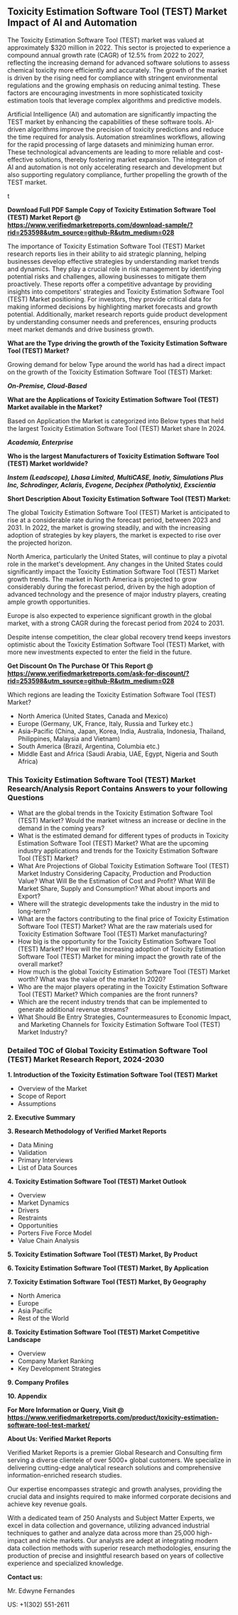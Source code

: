 <h2>Toxicity Estimation Software Tool (TEST) Market Impact of AI and Automation</h2><p>The Toxicity Estimation Software Tool (TEST) market was valued at approximately $320 million in 2022. This sector is projected to experience a compound annual growth rate (CAGR) of 12.5% from 2022 to 2027, reflecting the increasing demand for advanced software solutions to assess chemical toxicity more efficiently and accurately. The growth of the market is driven by the rising need for compliance with stringent environmental regulations and the growing emphasis on reducing animal testing. These factors are encouraging investments in more sophisticated toxicity estimation tools that leverage complex algorithms and predictive models.</p><p>Artificial Intelligence (AI) and automation are significantly impacting the TEST market by enhancing the capabilities of these software tools. AI-driven algorithms improve the precision of toxicity predictions and reduce the time required for analysis. Automation streamlines workflows, allowing for the rapid processing of large datasets and minimizing human error. These technological advancements are leading to more reliable and cost-effective solutions, thereby fostering market expansion. The integration of AI and automation is not only accelerating research and development but also supporting regulatory compliance, further propelling the growth of the TEST market.</p>t</p><p id="" class=""><strong>Download Full PDF Sample Copy of Toxicity Estimation Software Tool (TEST) Market Report @ <a href="https://www.verifiedmarketreports.com/download-sample/?rid=253598&utm_source=github-R&utm_medium=028" target="_blank">https://www.verifiedmarketreports.com/download-sample/?rid=253598&utm_source=github-R&utm_medium=028</a></strong></p><p>The importance of&nbsp;Toxicity Estimation Software Tool (TEST) Market research reports lies in their ability to aid strategic planning, helping businesses develop effective strategies by understanding market trends and dynamics. They play a crucial role in risk management by identifying potential risks and challenges, allowing businesses to mitigate them proactively. These reports offer a competitive advantage by providing insights into competitors' strategies and Toxicity Estimation Software Tool (TEST) Market positioning. For investors, they provide critical data for making informed decisions by highlighting market forecasts and growth potential. Additionally, market research reports guide product development by understanding consumer needs and preferences, ensuring products meet market demands and drive business growth.</p><p><strong>What are the&nbsp;Type driving the growth of the Toxicity Estimation Software Tool (TEST) Market?</strong></p><p id="" class="">Growing demand for below Type around the world has had a direct impact on the growth of the Toxicity Estimation Software Tool (TEST) Market:</p><em><strong>On-Premise, Cloud-Based</strong></em></p><strong>What are the&nbsp;Applications&nbsp;of Toxicity Estimation Software Tool (TEST) Market available in the Market?</strong></p><p id="" class="">Based on Application the Market is categorized into Below types that held the largest Toxicity Estimation Software Tool (TEST) Market share In 2024.</p><em><strong>Academia, Enterprise</strong></em></p><strong>Who is the largest Manufacturers of Toxicity Estimation Software Tool (TEST) Market worldwide?</strong></p><p><em><strong>Instem (Leadscope), Lhasa Limited, MultiCASE, Inotiv, Simulations Plus Inc, Schrodinger, Aclaris, Evogene, Deciphex (Patholytix), Exscientia</strong></em></p><p id="" class=""><strong>Short Description About Toxicity Estimation Software Tool (TEST) Market:</strong></p><p>The global Toxicity Estimation Software Tool (TEST) Market is anticipated to rise at a considerable rate during the forecast period, between 2023 and 2031. In 2022, the market is growing steadily, and with the increasing adoption of strategies by key players, the market is expected to rise over the projected horizon.</p><p>North America, particularly the United States, will continue to play a pivotal role in the market's development. Any changes in the United States could significantly impact the Toxicity Estimation Software Tool (TEST) Market growth trends. The market in North America is projected to grow considerably during the forecast period, driven by the high adoption of advanced technology and the presence of major industry players, creating ample growth opportunities.</p><p>Europe is also expected to experience significant growth in the global market, with a strong CAGR during the forecast period from 2024 to 2031.</p><p>Despite intense competition, the clear global recovery trend keeps investors optimistic about the Toxicity Estimation Software Tool (TEST) Market, with more new investments expected to enter the field in the future.</p><p id="" class=""><strong>Get Discount On The Purchase Of This Report @ <a href="https://www.verifiedmarketreports.com/ask-for-discount/?rid=253598&utm_source=github-R&utm_medium=028" target="_blank">https://www.verifiedmarketreports.com/ask-for-discount/?rid=253598&utm_source=github-R&utm_medium=028</a></strong></p>Which regions are leading the Toxicity Estimation Software Tool (TEST) Market?</p><ul><li>North America (United States, Canada and Mexico)</li><li>Europe (Germany, UK, France, Italy, Russia and Turkey etc.)</li><li>Asia-Pacific (China, Japan, Korea, India, Australia, Indonesia, Thailand, Philippines, Malaysia and Vietnam)</li><li>South America (Brazil, Argentina, Columbia etc.)</li><li>Middle East and Africa (Saudi Arabia, UAE, Egypt, Nigeria and South Africa)</li></ul><h3 id="" class="">This Toxicity Estimation Software Tool (TEST) Market Research/Analysis Report Contains Answers to your following Questions</h3><ul><li>What are the global trends in the Toxicity Estimation Software Tool (TEST) Market? Would the market witness an increase or decline in the demand in the coming years?</li><li>What is the estimated demand for different types of products in Toxicity Estimation Software Tool (TEST) Market? What are the upcoming industry applications and trends for the Toxicity Estimation Software Tool (TEST) Market?</li><li>What Are Projections of Global Toxicity Estimation Software Tool (TEST) Market Industry Considering Capacity, Production and Production Value? What Will Be the Estimation of Cost and Profit? What Will Be Market Share, Supply and Consumption? What about imports and Export?</li><li>Where will the strategic developments take the industry in the mid to long-term?</li><li>What are the factors contributing to the final price of Toxicity Estimation Software Tool (TEST) Market? What are the raw materials used for Toxicity Estimation Software Tool (TEST) Market manufacturing?</li><li>How big is the opportunity for the Toxicity Estimation Software Tool (TEST) Market? How will the increasing adoption of Toxicity Estimation Software Tool (TEST) Market for mining impact the growth rate of the overall market?</li><li>How much is the global Toxicity Estimation Software Tool (TEST) Market worth? What was the value of the market In 2020?</li><li>Who are the major players operating in the Toxicity Estimation Software Tool (TEST) Market? Which companies are the front runners?</li><li>Which are the recent industry trends that can be implemented to generate additional revenue streams?</li><li>What Should Be Entry Strategies, Countermeasures to Economic Impact, and Marketing Channels for Toxicity Estimation Software Tool (TEST) Market Industry?</li></ul><h3 id="" class="">Detailed TOC of Global Toxicity Estimation Software Tool (TEST) Market Research Report, 2024-2030</h3><p id="" class=""><strong>1. Introduction of the Toxicity Estimation Software Tool (TEST) Market</strong></p><ul><li>Overview of the Market</li><li>Scope of Report</li><li>Assumptions</li></ul><p id="" class=""><strong>2. Executive Summary</strong></p><p id="" class=""><strong>3. Research Methodology of Verified Market Reports</strong></p><ul><li>Data Mining</li><li>Validation</li><li>Primary Interviews</li><li>List of Data Sources</li></ul><p id="" class=""><strong>4. Toxicity Estimation Software Tool (TEST) Market Outlook</strong></p><ul><li>Overview</li><li>Market Dynamics</li><li>Drivers</li><li>Restraints</li><li>Opportunities</li><li>Porters Five Force Model</li><li>Value Chain Analysis</li></ul><p id="" class=""><strong>5. Toxicity Estimation Software Tool (TEST) Market, By Product</strong></p><p id="" class=""><strong>6. Toxicity Estimation Software Tool (TEST) Market, By Application</strong></p><p id="" class=""><strong>7. Toxicity Estimation Software Tool (TEST) Market, By Geography</strong></p><ul><li>North America</li><li>Europe</li><li>Asia Pacific</li><li>Rest of the World</li></ul><p id="" class=""><strong>8. Toxicity Estimation Software Tool (TEST) Market Competitive Landscape</strong></p><ul><li>Overview</li><li>Company Market Ranking</li><li>Key Development Strategies</li></ul><p id="" class=""><strong>9. Company Profiles</strong></p><p id="" class=""><strong>10. Appendix</strong></p><p id="" class=""><strong>For More Information or Query, Visit @ <a href="https://www.verifiedmarketreports.com/product/toxicity-estimation-software-tool-test-market/" target="_blank">https://www.verifiedmarketreports.com/product/toxicity-estimation-software-tool-test-market/</a></strong></p><p id="" class=""><strong>About Us: Verified Market Reports</strong></p><p id="" class="">Verified Market Reports is a premier Global Research and Consulting firm serving a diverse clientele of over 5000+ global customers. We specialize in delivering cutting-edge analytical research solutions and comprehensive information-enriched research studies.</p><p id="" class="">Our expertise encompasses strategic and growth analyses, providing the crucial data and insights required to make informed corporate decisions and achieve key revenue goals.</p><p id="" class="">With a dedicated team of 250 Analysts and Subject Matter Experts, we excel in data collection and governance, utilizing advanced industrial techniques to gather and analyze data across more than 25,000 high-impact and niche markets. Our analysts are adept at integrating modern data collection methods with superior research methodologies, ensuring the production of precise and insightful research based on years of collective experience and specialized knowledge.</p><p id="" class=""><strong>Contact us:</strong></p><p id="" class="">Mr. Edwyne Fernandes</p><p id="" class="">US: +1(302) 551-2611</p>
